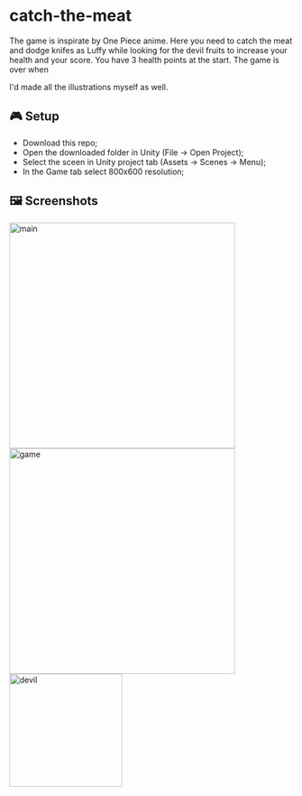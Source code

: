 # catch-the-meat
The game is inspirate by One Piece anime. Here you need to catch the meat and dodge knifes as Luffy 
while looking for the devil fruits to increase your health and your score.
You have 3 health points at the start. The game is over when 

I'd made all the illustrations myself as well. 

## 🎮 Setup
- Download this repo;
- Open the downloaded folder in Unity (File -> Open Project);
- Select the sceen in Unity project tab (Assets -> Scenes -> Menu);
- In the Game tab select 800x600 resolution;

## 🖼️ Screenshots

<img src="https://github.com/GoncharMV/catch-the-meat/assets/105555646/117e8d65-f049-4f16-ae34-f36d38869640" width=400px alt="main"/>
<img src="https://github.com/GoncharMV/catch-the-meat/assets/105555646/d0fdf648-ba2b-48c0-a9cc-e5851981c982" width=400px alt="game"/>
<img src="https://github.com/GoncharMV/catch-the-meat/assets/105555646/3124e738-5684-4482-b99d-bf7e6fb5eb8e" width=200px alt="devil"/>

